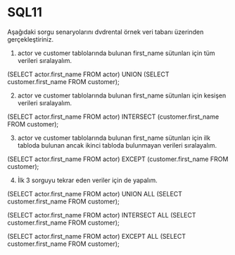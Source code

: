 # SQL11

Aşağıdaki sorgu senaryolarını dvdrental örnek veri tabanı üzerinden gerçekleştiriniz.

1. actor ve customer tablolarında bulunan first_name sütunları için tüm verileri sıralayalım.

(SELECT actor.first_name FROM actor) UNION (SELECT customer.first_name FROM customer);

2. actor ve customer tablolarında bulunan first_name sütunları için kesişen verileri sıralayalım.

(SELECT actor.first_name FROM actor) INTERSECT (customer.first_name FROM customer);

3. actor ve customer tablolarında bulunan first_name sütunları için ilk tabloda bulunan ancak ikinci tabloda bulunmayan verileri sıralayalım.

(SELECT actor.first_name FROM actor) EXCEPT (customer.first_name FROM customer);

4. İlk 3 sorguyu tekrar eden veriler için de yapalım.

(SELECT actor.first_name FROM actor) UNION ALL (SELECT customer.first_name FROM customer);

(SELECT actor.first_name FROM actor) INTERSECT ALL (SELECT customer.first_name FROM customer);

(SELECT actor.first_name FROM actor) EXCEPT ALL (SELECT customer.first_name FROM customer);
